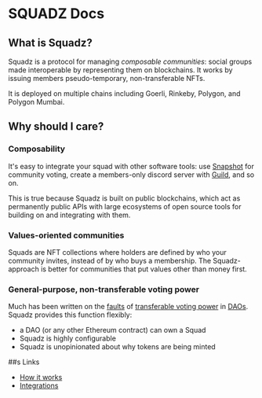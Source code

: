 # SQUADZ Docs

## What is Squadz?
Squadz is a protocol for managing *composable communities*: social groups made interoperable by representing them on blockchains. It works by issuing members pseudo-temporary, non-transferable NFTs.

It is deployed on multiple chains including Goerli, Rinkeby, Polygon, and Polygon Mumbai.

## Why should I care?
### Composability
It's easy to integrate your squad with other software tools: use [Snapshot](https://snapshot.org/) for community voting, create a members-only discord server with [Guild](https://guild.xyz/), and so on. 

This is true because Squadz is built on public blockchains, which act as permanently public APIs with large ecosystems of open source tools for building on and integrating with them.

### Values-oriented communities
Squads are NFT collections where holders are defined by who your community invites, instead of by who buys a membership. The Squadz-approach is better for communities that put values other than money first.

### General-purpose, non-transferable voting power
Much has been written on the [faults](https://vitalik.ca/general/2021/08/16/voting3.html) of [transferable voting power](https://vitalik.ca/general/2018/03/28/plutocracy.html) in [DAOs](https://daohaus.substack.com/p/tokens-and-goodharts-forest). Squadz provides this function flexibly:
- a DAO (or any other Ethereum contract) can own a Squad
- Squadz is highly configurable
- Squadz is unopinionated about why tokens are being minted

##s Links
- [How it works](how-it-works.md)
- [Integrations](integrations.md)
